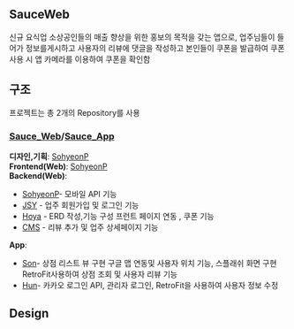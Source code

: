 ## **SauceWeb**


신규 요식업 소상공인들의 매출 향상을 위한 홍보의 목적을 갖는 앱으로, 업주님들이 들어가 정보를게시하고 사용자의 리뷰에 댓글을 작성하고 본인들이 쿠폰을 발급하여 쿠폰 사용 시 앱 카메라를 이용하여 쿠폰을 확인함


##  **구조**
프로젝트는 총 2개의 Repository를 사용 

### [Sauce_Web](https://github.com/SohyeonP/Sauce_WebAdmin)/[Sauce_App](https://github.com/Son6840/Sauce_App) 


**디자인,기획**: [SohyeonP](https://github.com/SohyeonP)   
**Frontend(Web)**: [SohyeonP](https://github.com/SohyeonP)    
**Backend(Web)**:  
* [SohyeonP](https://github.com/SohyeonP)- 모바일 API 기능 
* [JSY](https://github.com/jsy0601) - 업주 회원가입 및 로그인 기능
* [Hoya](https://github.com/Hoya517) - ERD 작성,기능 구성 프런트 페이지 연동 , 쿠폰 기능
* [CMS](https://github.com/cms893811)  - 리뷰 추가 및 업주 상세페이지 기능

**App**: 
* [Son](https://github.com/Son6840)- 상점 리스트 뷰 구현 구글 맵 연동및 사용자 위치 기능, 스플래쉬 화면 구현 RetroFit사용하여 상점 조회 및 사용자 리뷰 기능
* [Hun](https://github.com/DonghunJeong95)- 카카오 로그인 API, 관리자 로그인, RetroFit을 사용하여 사용자 정보 수정 

## Design



